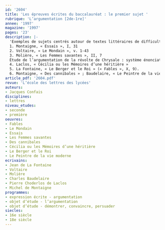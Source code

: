 ```yaml
---
id: '2604'
title: 'Les épreuves écrites du baccalauréat : le premier sujet '
rubrique: 'L’argumentation [2de-1re]'
annee: '1997'
magazine: '1997'
pages: '23'
description: |-
  'Exemples de sujets centrés autour de textes littéraires de difficulté variable, certains pouvant déjà être proposés dès le premier trimestre à des élèves de seconde, d’autres, plus ambitieux, à de bons élèves de première.
  1. Montaigne, « Essais », I, 31
  2. Voltaire, « Le Mondain », v. 1-43
  3. Molière, « Les Femmes savantes », II, 7
  Étude de l’argumentation de la révolte de Chrysale : système énonciatif, structure rhétorique, figures de style…
  4. Laclos, « Cécilia ou les Mémoires d’une héritière »
  5. La Fontaine, « Le Berger et le Roi » (« Fables », X, 9).
  6. Montaigne, « Des cannibales » ; Baudelaire, « Le Peintre de la vie moderne »'
article_pdf: '2604.pdf'
revue: 'L’école des lettres des lycées'
auteurs:
- Jacques Confais
disciplines:
- lettres
niveau_etudes:
- seconde
- première
oeuvres:
- Fables
- Le Mondain
- Essais
- Les Femmes savantes
- Des cannibales
- Cécilia ou les Mémoires d’une héritière
- Le Berger et le Roi
- Le Peintre de la vie moderne
ecrivains:
- Jean de La Fontaine
- Voltaire
- Molière
- Charles Baudelaire
- Pierre Choderlos de Laclos
- Michel de Montaigne
programmes:
- expression écrite - argumentation
- objet d’étude - l’argumentation
- objet d’étude - démontrer, convaincre, persuader
siecles:
- 16e siècle
- 18e siècle
---
```

